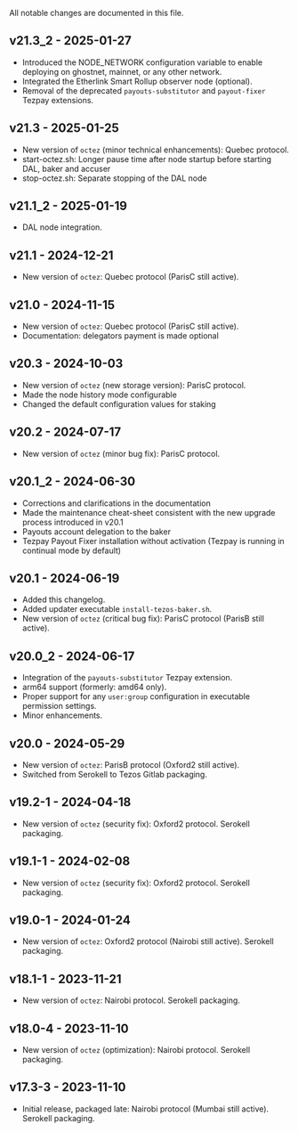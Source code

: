 All notable changes are documented in this file.

## v21.3_2 - 2025-01-27

- Introduced the NODE_NETWORK configuration variable to enable deploying on ghostnet, mainnet, or any other network.
- Integrated the Etherlink Smart Rollup observer node (optional).
- Removal of the deprecated `payouts-substitutor` and `payout-fixer` Tezpay extensions.

## v21.3 - 2025-01-25

- New version of `octez` (minor technical enhancements): Quebec protocol. 
- start-octez.sh: Longer pause time after node startup before starting DAL, baker and accuser
- stop-octez.sh: Separate stopping of the DAL node

## v21.1_2 - 2025-01-19

- DAL node integration.

## v21.1 - 2024-12-21

- New version of `octez`: Quebec protocol (ParisC still active).

## v21.0 - 2024-11-15

- New version of `octez`: Quebec protocol (ParisC still active).
- Documentation: delegators payment is made optional

## v20.3 - 2024-10-03

- New version of `octez` (new storage version): ParisC protocol. 
- Made the node history mode configurable
- Changed the default configuration values for staking

## v20.2 - 2024-07-17

- New version of `octez` (minor bug fix): ParisC protocol. 

## v20.1_2 - 2024-06-30

- Corrections and clarifications in the documentation
- Made the maintenance cheat-sheet consistent with the new upgrade process introduced in v20.1
- Payouts account delegation to the baker
- Tezpay Payout Fixer installation without activation (Tezpay is running in continual mode by default)

## v20.1 - 2024-06-19

- Added this changelog.
- Added updater executable `install-tezos-baker.sh`.
- New version of `octez` (critical bug fix): ParisC protocol (ParisB still active). 

## v20.0_2 - 2024-06-17

- Integration of the `payouts-substitutor` Tezpay extension.
- arm64 support (formerly: amd64 only).
- Proper support for any `user:group` configuration in executable permission settings.
- Minor enhancements.

## v20.0 - 2024-05-29

- New version of `octez`: ParisB protocol (Oxford2 still active). 
- Switched from Serokell to Tezos Gitlab packaging.

## v19.2-1 - 2024-04-18

- New version of `octez` (security fix): Oxford2 protocol. Serokell packaging.

## v19.1-1 - 2024-02-08

- New version of `octez` (security fix): Oxford2 protocol. Serokell packaging.

## v19.0-1 - 2024-01-24

- New version of `octez`: Oxford2 protocol (Nairobi still active). Serokell packaging.

## v18.1-1 - 2023-11-21

- New version of `octez`: Nairobi protocol. Serokell packaging.

## v18.0-4 - 2023-11-10

- New version of `octez` (optimization): Nairobi protocol. Serokell packaging.

## v17.3-3 - 2023-11-10

- Initial release, packaged late: Nairobi protocol (Mumbai still active). Serokell packaging.
